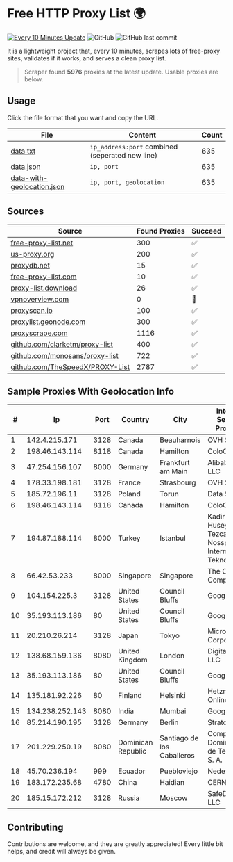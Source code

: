 
# Free HTTP Proxy List 🌍

[![Every 10 Minutes Update](https://github.com/mertguvencli/http-proxy-list/actions/workflows/main.yml/badge.svg?branch=main)](https://github.com/mertguvencli/http-proxy-list/actions/workflows/main.yml)
![GitHub](https://img.shields.io/github/license/mertguvencli/http-proxy-list)
![GitHub last commit](https://img.shields.io/github/last-commit/mertguvencli/http-proxy-list)

It is a lightweight project that, every 10 minutes, scrapes lots of free-proxy sites, validates if it works, and serves a clean proxy list.


> Scraper found **5976** proxies at the latest update. Usable proxies are below.

## Usage

Click the file format that you want and copy the URL.


|File|Content|Count|
|----|-------|-----|
|[data.txt](https://raw.githubusercontent.com/mertguvencli/http-proxy-list/main/proxy-list/data.txt)|`ip_address:port` combined (seperated new line)|635|
|[data.json](https://raw.githubusercontent.com/mertguvencli/http-proxy-list/main/proxy-list/data.json)|`ip, port`|635|
|[data-with-geolocation.json](https://raw.githubusercontent.com/mertguvencli/http-proxy-list/main/proxy-list/data-with-geolocation.json)|`ip, port, geolocation`|635|

## Sources

|Source|Found Proxies|Succeed|
|------|-------------|-------|
|[free-proxy-list.net](https://free-proxy-list.net)|300|✅|
|[us-proxy.org](https://www.us-proxy.org)|200|✅|
|[proxydb.net](http://proxydb.net)|15|✅|
|[free-proxy-list.com](https://free-proxy-list.com/?page=&port=&type%5B%5D=http&type%5B%5D=https&up_time=0&search=Search)|10|✅|
|[proxy-list.download](https://www.proxy-list.download/HTTP)|26|✅|
|[vpnoverview.com](https://vpnoverview.com/privacy/anonymous-browsing/free-proxy-servers)|0|🚫|
|[proxyscan.io](https://www.proxyscan.io)|100|✅|
|[proxylist.geonode.com](https://proxylist.geonode.com/api/proxy-list?limit=300&page=1&sort_by=lastChecked&sort_type=desc&protocols=http,https)|300|✅|
|[proxyscrape.com](https://api.proxyscrape.com/v2/?request=displayproxies&protocol=http&timeout=10000&country=all&ssl=all&anonymity=all)|1116|✅|
|[github.com/clarketm/proxy-list](https://raw.githubusercontent.com/clarketm/proxy-list/master/proxy-list-raw.txt)|400|✅|
|[github.com/monosans/proxy-list](https://raw.githubusercontent.com/monosans/proxy-list/main/proxies/http.txt)|722|✅|
|[github.com/TheSpeedX/PROXY-List](https://raw.githubusercontent.com/TheSpeedX/PROXY-List/master/http.txt)|2787|✅|


## Sample Proxies With Geolocation Info

|#|Ip|Port|Country|City|Internet Service Provider|
|-|--|----|-------|----|-------------------------|
|1|142.4.215.171|3128|Canada|Beauharnois|OVH SAS|
|2|198.46.143.114|8118|Canada|Hamilton|ColoCrossing|
|3|47.254.156.107|8000|Germany|Frankfurt am Main|Alibaba.com LLC|
|4|178.33.198.181|3128|France|Strasbourg|OVH SAS|
|5|185.72.196.11|3128|Poland|Torun|Data Space|
|6|198.46.143.114|8118|Canada|Hamilton|ColoCrossing|
|7|194.87.188.114|8000|Turkey|Istanbul|Kadir Huseyin Tezcan Nosspeed Internet Teknolojileri|
|8|66.42.53.233|8000|Singapore|Singapore|The Constant Company|
|9|104.154.225.3|3128|United States|Council Bluffs|Google LLC|
|10|35.193.113.186|80|United States|Council Bluffs|Google LLC|
|11|20.210.26.214|3128|Japan|Tokyo|Microsoft Corporation|
|12|138.68.159.136|8080|United Kingdom|London|DigitalOcean, LLC|
|13|35.193.113.186|80|United States|Council Bluffs|Google LLC|
|14|135.181.92.226|80|Finland|Helsinki|Hetzner Online GmbH|
|15|134.238.252.143|8080|India|Mumbai|Google LLC|
|16|85.214.190.195|3128|Germany|Berlin|Strato AG|
|17|201.229.250.19|8080|Dominican Republic|Santiago de los Caballeros|Compañía Dominicana de Teléfonos S. A.|
|18|45.70.236.194|999|Ecuador|Puebloviejo|Nedetel S.A.|
|19|183.172.235.68|4780|China|Haidian|CERNET|
|20|185.15.172.212|3128|Russia|Moscow|SafeData LLC|



## Contributing

Contributions are welcome, and they are greatly appreciated! Every
little bit helps, and credit will always be given.

